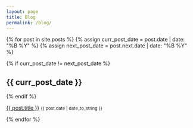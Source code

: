 ```yaml
---
layout: page
title: Blog
permalink: /blog/
---
```


{% for post in site.posts %}
  {% assign curr_post_date = post.date | date: "%B %Y" %}
  {% assign next_post_date = post.next.date | date: "%B %Y" %}
  
  {% if curr_post_date != next_post_date %}<h2>{{ curr_post_date }}</h2>
  {% endif %}

  <p>
    <a href="{{ post.url | prepend:site.baseurl }}">{{ post.title }}</a>
    <small>{{ post.date | date_to_string }}</small>
  </p>
{% endfor %}
